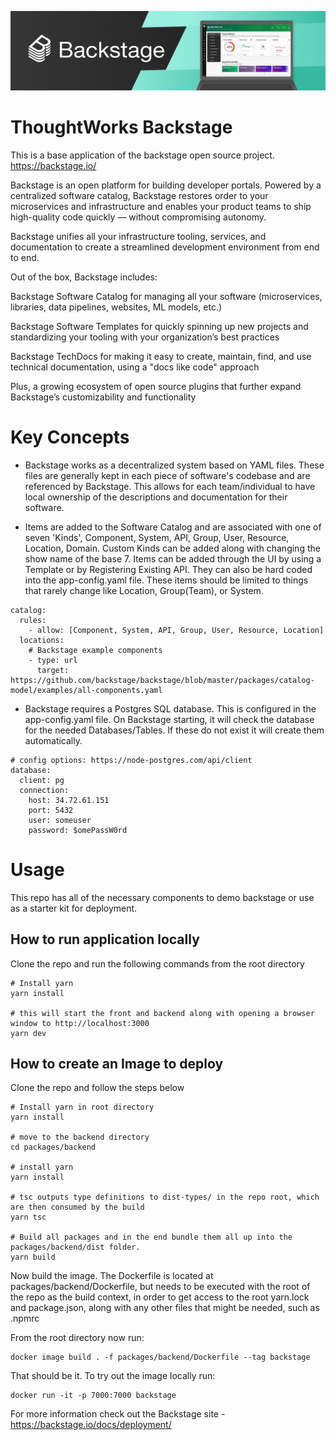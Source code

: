 ![headline](docs/assets/headline.png)

# ThoughtWorks Backstage

This is a base application of the backstage open source project.  https://backstage.io/

Backstage is an open platform for building developer portals. Powered by a centralized software catalog, Backstage restores order to your microservices and infrastructure and enables your product teams to ship high-quality code quickly — without compromising autonomy.

Backstage unifies all your infrastructure tooling, services, and documentation to create a streamlined development environment from end to end.

Out of the box, Backstage includes:

Backstage Software Catalog for managing all your software (microservices, libraries, data pipelines, websites, ML models, etc.)

Backstage Software Templates for quickly spinning up new projects and standardizing your tooling with your organization’s best practices

Backstage TechDocs for making it easy to create, maintain, find, and use technical documentation, using a "docs like code" approach

Plus, a growing ecosystem of open source plugins that further expand Backstage’s customizability and functionality

# Key Concepts
- Backstage works as a decentralized system based on YAML files.  These files are generally kept in each piece of software's codebase and are referenced by Backstage.  This allows for each team/individual to have local ownership of the descriptions and documentation for their software.  

- Items are added to the Software Catalog and are associated with one of seven 'Kinds', Component, System, API, Group, User, Resource, Location, Domain.  Custom Kinds can be added along with changing the show name of the base 7.  Items can be added through the UI by using a Template or by Registering Existing API.  They can also be hard coded into the app-config.yaml file.  These items should be limited to things that rarely change like Location, Group(Team), or System.
```
catalog:
  rules:
    - allow: [Component, System, API, Group, User, Resource, Location]
  locations:
    # Backstage example components
    - type: url
      target: https://github.com/backstage/backstage/blob/master/packages/catalog-model/examples/all-components.yaml
```

- Backstage requires a Postgres SQL database.  This is configured in the app-config.yaml file.  On Backstage starting, it will check the database for the needed Databases/Tables.  If these do not exist it will create them automatically.
```
# config options: https://node-postgres.com/api/client
database:
  client: pg
  connection:
    host: 34.72.61.151
    port: 5432
    user: someuser
    password: $omePassW0rd

```


# Usage
This repo has all of the necessary components to demo backstage or use as a starter kit for deployment.


## How to run application locally
Clone the repo and run the following commands from the root directory

```
# Install yarn
yarn install

# this will start the front and backend along with opening a browser window to http://localhost:3000
yarn dev
```

## How to create an Image to deploy
Clone the repo and follow the steps below

```
# Install yarn in root directory
yarn install

# move to the backend directory
cd packages/backend

# install yarn
yarn install

# tsc outputs type definitions to dist-types/ in the repo root, which are then consumed by the build
yarn tsc

# Build all packages and in the end bundle them all up into the packages/backend/dist folder.
yarn build
```

Now build the image.  The Dockerfile is located at packages/backend/Dockerfile, but needs to be executed with the root of the repo as the build context, in order to get access to the root yarn.lock and package.json, along with any other files that might be needed, such as .npmrc

From the root directory now run:

```
docker image build . -f packages/backend/Dockerfile --tag backstage
```

That should be it.  To try out the image locally run:
```
docker run -it -p 7000:7000 backstage
```

For more information check out the Backstage site - https://backstage.io/docs/deployment/
